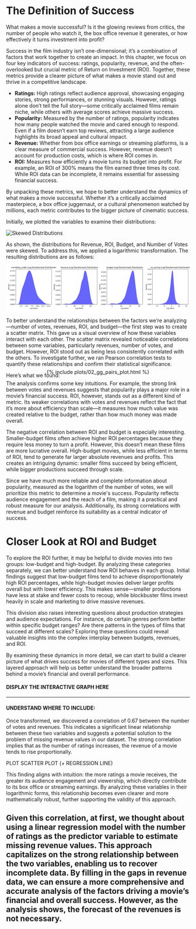 # The Definition of Success

What makes a movie successful? Is it the glowing reviews from critics, the number of people who watch it, the box office revenue it generates, or how effectively it turns investment into profit? 

Success in the film industry isn’t one-dimensional; it’s a combination of factors that work together to create an impact. In this chapter, we focus on four key indicators of success: ratings, popularity, revenue, and the often-overlooked but crucial metric of Return on Investment (ROI). Together, these metrics provide a clearer picture of what makes a movie stand out and thrive in a competitive landscape.

<ul>
  <li><b>Ratings:</b> High ratings reflect audience approval, showcasing engaging stories, strong performances, or stunning visuals. However, ratings alone don’t tell the full story—some critically acclaimed films remain niche, while others with average scores achieve massive success.</li>
  <li><b>Popularity:</b> Measured by the number of ratings, popularity indicates how many people watched the movie and cared enough to respond. Even if a film doesn’t earn top reviews, attracting a large audience highlights its broad appeal and cultural impact.</li>
  <li><b>Revenue:</b> Whether from box office earnings or streaming platforms, is a clear measure of commercial success. However, revenue doesn’t account for production costs, which is where ROI comes in.</li>
  <li><b>ROI:</b> Measures how efficiently a movie turns its budget into profit. For example, an ROI of 300% means the film earned three times its cost. While ROI data can be incomplete, it remains essential for assessing financial success.</li>
</ul>

By unpacking these metrics, we hope to better understand the dynamics of what makes a movie successful. Whether it’s a critically acclaimed masterpiece, a box office juggernaut, or a cultural phenomenon watched by millions, each metric contributes to the bigger picture of cinematic success.

Initially, we plotted the variables to examine their distributions:

<img src="images/density_subplots.png" alt="Skewed Distributions">

As shown, the distributions for Revenue, ROI, Budget, and Number of Votes were skewed. To address this, we applied a logarithmic transformation. The resulting distributions are as follows:

<img src="_includes/images/log_transformed_density_subplots.png" alt="Normal Distributions">

To better understand the relationships between the factors we’re analyzing—number of votes, revenues, ROI, and budget—the first step was to create a scatter matrix. This gave us a visual overview of how these variables interact with each other. The scatter matrix revealed noticeable correlations between some variables, particularly revenues, number of votes, and budget. However, ROI stood out as being less consistently correlated with the others. To investigate further, we ran Pearson correlation tests to quantify these relationships and confirm their statistical significance.

Here’s what we found:

<div style="display: flex; justify-content: center; margin-top: -40px;">
    {% include plots/02_gg_pairs_plot.html %}
</div>

The analysis confirms some key intuitions. For example, the strong link between votes and revenues suggests that popularity plays a major role in a movie’s financial success. ROI, however, stands out as a different kind of metric. Its weaker correlations with votes and revenues reflect the fact that it’s more about efficiency than scale—it measures how much value was created relative to the budget, rather than how much money was made overall.

The negative correlation between ROI and budget is especially interesting. Smaller-budget films often achieve higher ROI percentages because they require less money to turn a profit. However, this doesn’t mean these films are more lucrative overall. High-budget movies, while less efficient in terms of ROI, tend to generate far larger absolute revenues and profits. This creates an intriguing dynamic: smaller films succeed by being efficient, while bigger productions succeed through scale.

Since we have much more reliable and complete information about popularity, measured as the logarithm of the number of votes, we will prioritize this metric to determine a movie's success. Popularity reflects audience engagement and the reach of a film, making it a practical and robust measure for our analysis. Additionally, its strong correlations with revenue and budget reinforce its suitability as a central indicator of success.


#  Closer Look at ROI and Budget
To explore the ROI further, it may be helpful to divide movies into two groups: low-budget and high-budget. By analyzing these categories separately, we can better understand how ROI behaves in each group. Initial findings suggest that low-budget films tend to achieve disproportionately high ROI percentages, while high-budget movies deliver larger profits overall but with lower efficiency. This makes sense—smaller productions have less at stake and fewer costs to recoup, while blockbuster films invest heavily in scale and marketing to drive massive revenues.

This division also raises interesting questions about production strategies and audience expectations. For instance, do certain genres perform better within specific budget ranges? Are there patterns in the types of films that succeed at different scales? Exploring these questions could reveal valuable insights into the complex interplay between budgets, revenues, and ROI.

By examining these dynamics in more detail, we can start to build a clearer picture of what drives success for movies of different types and sizes. This layered approach will help us better understand the broader patterns behind a movie’s financial and overall performance.

#### DISPLAY THE INTERACTIVE GRAPH HERE


--------------------------------------------------------------------------------------------------------------
#### UNDERSTAND WHERE TO INCLUDE:

Once transformed, we discovered a correlation of 0.67 between the number of votes and revenues. This indicates a significant linear relationship between these two variables and suggests a potential solution to the problem of missing revenue values in our dataset. The strong correlation implies that as the number of ratings increases, the revenue of a movie tends to rise proportionally.

PLOT SCATTER PLOT (+ REGRESSION LINE)

This finding aligns with intuition: the more ratings a movie receives, the greater its audience engagement and viewership, which directly contribute to its box office or streaming earnings. By analyzing these variables in their logarithmic forms, this relationship becomes even clearer and more mathematically robust, further supporting the validity of this approach.

Given this correlation, at first, we thought about using a linear regression model with the number of ratings as the predictor variable to estimate missing revenue values. This approach capitalizes on the strong relationship between the two variables, enabling us to recover incomplete data. By filling in the gaps in revenue data, we can ensure a more comprehensive and accurate analysis of the factors driving a movie’s financial and overall success. However, as the analysis shows, the forecast of the revenues is not necessary.
-------------------------------------------------------------------------------------------------------------------